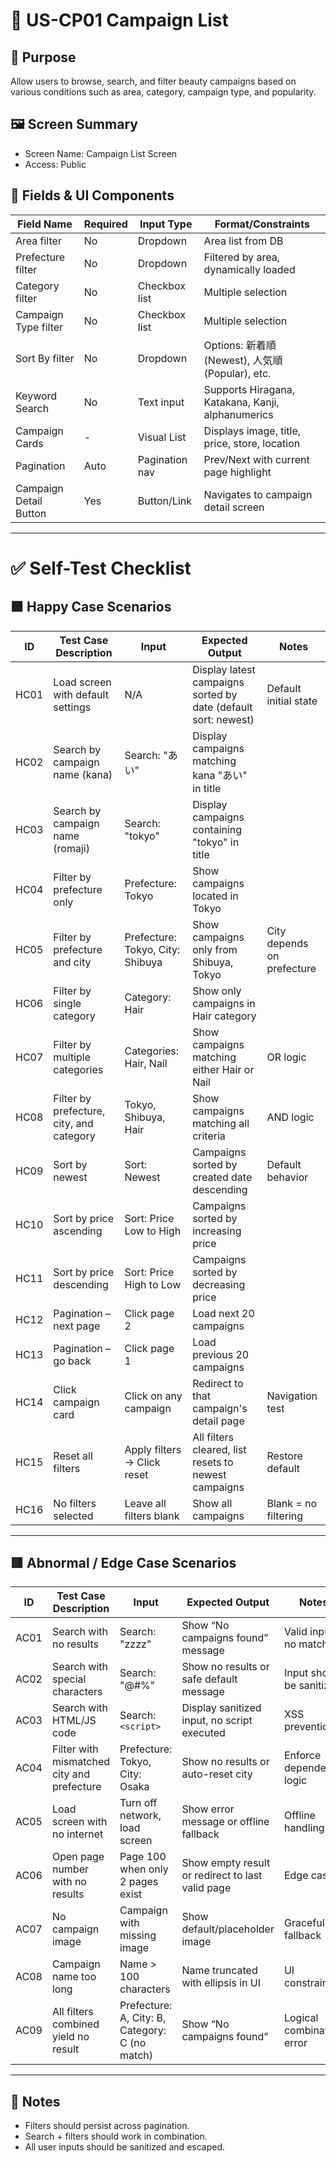 # 📘 US-CP01 Campaign List

## 🎯 Purpose
Allow users to browse, search, and filter beauty campaigns based on various conditions such as area, category, campaign type, and popularity.

## 🖼️ Screen Summary
- Screen Name: Campaign List Screen
- Access: Public

## 📝 Fields & UI Components

| Field Name               | Required | Input Type       | Format/Constraints                                |
|--------------------------|----------|------------------|----------------------------------------------------|
| Area filter              | No       | Dropdown         | Area list from DB                                  |
| Prefecture filter        | No       | Dropdown         | Filtered by area, dynamically loaded               |
| Category filter          | No       | Checkbox list    | Multiple selection                                 |
| Campaign Type filter     | No       | Checkbox list    | Multiple selection                                 |
| Sort By filter           | No       | Dropdown         | Options: 新着順 (Newest), 人気順 (Popular), etc.  |
| Keyword Search           | No       | Text input       | Supports Hiragana, Katakana, Kanji, alphanumerics |
| Campaign Cards           | -        | Visual List      | Displays image, title, price, store, location      |
| Pagination               | Auto     | Pagination nav   | Prev/Next with current page highlight              |
| Campaign Detail Button   | Yes      | Button/Link      | Navigates to campaign detail screen                |

---

# ✅ Self-Test Checklist

## 🟩 Happy Case Scenarios

| ID   | Test Case Description                    | Input                            | Expected Output                                                | Notes                      |
| ---- | ---------------------------------------- | -------------------------------- | -------------------------------------------------------------- | -------------------------- |
| HC01 | Load screen with default settings        | N/A                              | Display latest campaigns sorted by date (default sort: newest) | Default initial state      |
| HC02 | Search by campaign name (kana)           | Search: "あい"                    | Display campaigns matching kana "あい" in title                 |                            |
| HC03 | Search by campaign name (romaji)         | Search: "tokyo"                  | Display campaigns containing "tokyo" in title                  |                            |
| HC04 | Filter by prefecture only                | Prefecture: Tokyo                | Show campaigns located in Tokyo                                |                            |
| HC05 | Filter by prefecture and city            | Prefecture: Tokyo, City: Shibuya | Show campaigns only from Shibuya, Tokyo                        | City depends on prefecture |
| HC06 | Filter by single category                | Category: Hair                   | Show only campaigns in Hair category                           |                            |
| HC07 | Filter by multiple categories            | Categories: Hair, Nail           | Show campaigns matching either Hair or Nail                    | OR logic                   |
| HC08 | Filter by prefecture, city, and category | Tokyo, Shibuya, Hair             | Show campaigns matching all criteria                           | AND logic                  |
| HC09 | Sort by newest                           | Sort: Newest                     | Campaigns sorted by created date descending                    | Default behavior           |
| HC10 | Sort by price ascending                  | Sort: Price Low to High          | Campaigns sorted by increasing price                           |                            |
| HC11 | Sort by price descending                 | Sort: Price High to Low          | Campaigns sorted by decreasing price                           |                            |
| HC12 | Pagination – next page                   | Click page 2                     | Load next 20 campaigns                                         |                            |
| HC13 | Pagination – go back                     | Click page 1                     | Load previous 20 campaigns                                     |                            |
| HC14 | Click campaign card                      | Click on any campaign            | Redirect to that campaign's detail page                        | Navigation test            |
| HC15 | Reset all filters                        | Apply filters → Click reset      | All filters cleared, list resets to newest campaigns           | Restore default            |
| HC16 | No filters selected                      | Leave all filters blank          | Show all campaigns                                             | Blank = no filtering       |

---

## 🟥 Abnormal / Edge Case Scenarios

| ID   | Test Case Description                      | Input                                          | Expected Output                                  | Notes                     |
| ---- | ------------------------------------------ | ---------------------------------------------- | ------------------------------------------------ | ------------------------- |
| AC01 | Search with no results                     | Search: "zzzz"                                 | Show “No campaigns found” message                | Valid input, no match     |
| AC02 | Search with special characters             | Search: "@#%"                                  | Show no results or safe default message          | Input should be sanitized |
| AC03 | Search with HTML/JS code                   | Search: `<script>`                             | Display sanitized input, no script executed      | XSS prevention            |
| AC04 | Filter with mismatched city and prefecture | Prefecture: Tokyo, City: Osaka                 | Show no results or auto-reset city               | Enforce dependency logic  |
| AC05 | Load screen with no internet               | Turn off network, load screen                  | Show error message or offline fallback           | Offline handling          |
| AC06 | Open page number with no results           | Page 100 when only 2 pages exist               | Show empty result or redirect to last valid page | Edge case                 |
| AC07 | No campaign image                          | Campaign with missing image                    | Show default/placeholder image                   | Graceful fallback         |
| AC08 | Campaign name too long                     | Name > 100 characters                          | Name truncated with ellipsis in UI               | UI constraint             |
| AC09 | All filters combined yield no result       | Prefecture: A, City: B, Category: C (no match) | Show “No campaigns found”                        | Logical combination error |

---

## 🔄 Notes
- Filters should persist across pagination.
- Search + filters should work in combination.
- All user inputs should be sanitized and escaped.
